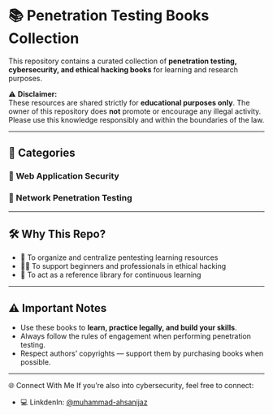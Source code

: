 # 📚 Penetration Testing Books Collection  

This repository contains a curated collection of **penetration testing, cybersecurity, and ethical hacking books** for learning and research purposes.  

⚠️ **Disclaimer:**  
These resources are shared strictly for **educational purposes only**. The owner of this repository does **not** promote or encourage any illegal activity. Please use this knowledge responsibly and within the boundaries of the law.  

---

## 📑 Categories  

### 🔹 Web Application Security

### 🔹 Network Penetration Testing

---

## 🛠️ Why This Repo?  
- 📖 To organize and centralize pentesting learning resources  
- 🧑‍💻 To support beginners and professionals in ethical hacking  
- 🎯 To act as a reference library for continuous learning  

---

## ⚠️ Important Notes  
- Use these books to **learn, practice legally, and build your skills**.  
- Always follow the rules of engagement when performing penetration testing.  
- Respect authors’ copyrights — support them by purchasing books when possible.  

--- 
🌐 Connect With Me
If you’re also into cybersecurity, feel free to connect:  
- 💻 LinkdenIn: [@muhammad-ahsanijaz](https://www.linkedin.com/in/muhammad-ahsanijaz/)  
  
